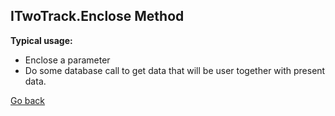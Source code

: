 

## ITwoTrack.Enclose Method


**Typical usage:**
- Enclose a parameter
- Do some database call to get data that will be user together with present data.

[Go back](../README.md)  